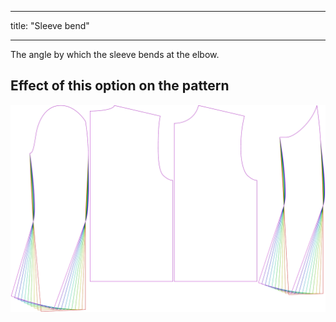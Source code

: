 ***

title: "Sleeve bend"

***

The angle by which the sleeve bends at the elbow.

## Effect of this option on the pattern

![This image shows the effect of this option by superimposing several variants that have a different value for this option](bent_sleevebend_sample.svg "Effect of this option on the pattern")
